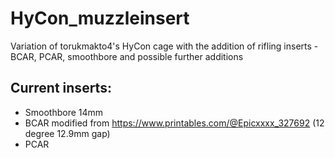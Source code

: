 # HyCon_muzzleinsert

Variation of torukmakto4's HyCon cage with the addition of rifling inserts - BCAR, PCAR, smoothbore and possible further additions

## Current inserts:
- Smoothbore 14mm
- BCAR modified from https://www.printables.com/@Epicxxxx_327692 (12 degree 12.9mm gap)
- PCAR
